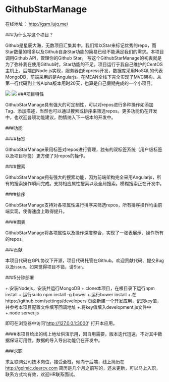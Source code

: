 # GithubStarManage
在线地址：
http://gsm.lujq.me/

###为什么写这个项目？

Github是星辰大海，无数项目汇集其中。我们常以Star来标记优秀的repo，而Star数量的增多以及Github自身Star功能的简易已经不能满足我们的需求。本项目调用Github API，管理你的Github Star。
写这个GithubStarManage的初衷就是为了弥补我在使用Github时，Star功能的不足。项目运行于我自己维护的CentOS主机上，后端由Node.js实现，服务器由Express开发，数据库采用NoSQL的代表MongoDB，前端采用的是Angularjs。在MEAN全栈下完全实现了MVC架构，从第一行代码到上线Alpha版本用时20天，也算是自己假期完成的一个小项目。

![](http://ww2.sinaimg.cn/large/a41f74cdjw1euof5qt7b6j211y0lcn01.jpg)
![](http://ww3.sinaimg.cn/large/a41f74cdjw1euof6bmn00j20xq0hin21.jpg)
###项目特性

GithubStarManage具有强大的可定制性，可以对repos进行多种操作如添加Tag、添加描述，当然也可以通过搜索或排序来筛选repos。更多功能仍在开发中，也欢迎各项功能建议，酌情纳入下一版本的开发中。

###功能

####标签

GithubStarManage采用标签对repos进行管理，独有的双标签系统（用户级标签以及项目标签）更方便了对repos的操作。

####搜索

GithubStarManage拥有强大的搜索功能，因为前端架构完全采用Angularjs，所有的搜索操作瞬间完成。支持相应属性搜索以及全局搜索。模糊搜索正在开发中。

####排序

GithubStarManage支持对各项属性进行排序来筛选repos，所有排序操作均由前端实现，使得速度上取得提升。

####图表

GithubStarManage将各项属性以及操作深度整合，实现了一张表展示、操作所有的repos。

###贡献

本项目代码在GPL协议下开源，项目代码托管在Github。欢迎贡献代码、提交Bug以及issue。如果觉得项目不错，请Star。

###5分钟部署

+.安装Nodejs，安装并运行MongoDB
+.clone本项目，在根目录下运行npm install
+.运行sudo npm install -g bower
+.运行bower install
+.在https://github.com/settings/developers 页面新建一个开发应用，记录key值，并参考本项目配置文件填写回调地址
+.将key值填入development.js文件中
+.node server.js

即可在浏览器中访问'http://127.0.0.1:3000' 打开本应用。

####本项目给出的线上地址供演示用，因自用需要，版本迭代迅速，不对其中数据保证可用性，数据的导入导出功能仍在开发中。


###求职

求互联网公司技术岗位，接受全栈，倾向于后端，线上简历在 http://golmic.deercv.com 简历是几个月之前写的，还未更新，可以马上入职，联系方式均有效，欢迎HR联系面试。
